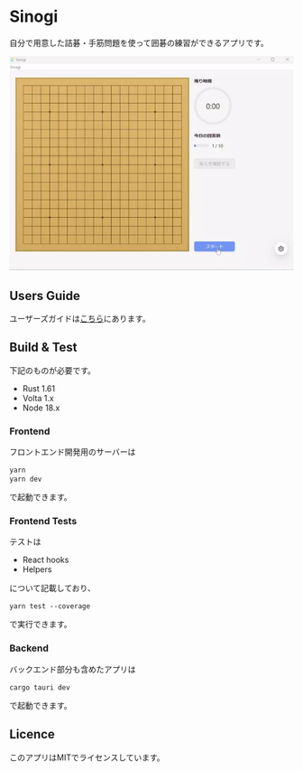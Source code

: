 Sinogi
==

自分で用意した詰碁・手筋問題を使って囲碁の練習ができるアプリです。

![demo](./demo.webp)

## Users Guide

ユーザーズガイドは[こちら](users-guide/UsersGuide.md)にあります。

## Build & Test

下記のものが必要です。

- Rust 1.61
- Volta 1.x
- Node 18.x

### Frontend

フロントエンド開発用のサーバーは

```shell
yarn
yarn dev
```

で起動できます。

### Frontend Tests

テストは

- React hooks
- Helpers

について記載しており、

```shell
yarn test --coverage
```

で実行できます。

### Backend

バックエンド部分も含めたアプリは

```shell
cargo tauri dev
```

で起動できます。

## Licence

このアプリはMITでライセンスしています。
